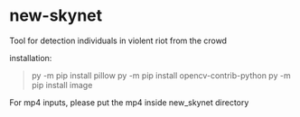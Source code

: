 # new-skynet
Tool for detection individuals in violent riot from the crowd

installation:
>py -m pip install pillow
>py -m pip install opencv-contrib-python
>py -m pip install image

For mp4 inputs, please put the mp4 inside new_skynet directory